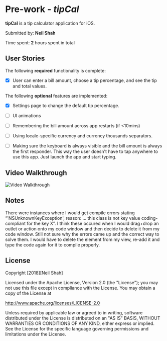 
# Pre-work - *tipCal*

**tipCal** is a tip calculator application for iOS.

Submitted by: **Neil Shah**

Time spent: **2** hours spent in total

## User Stories

The following **required** functionality is complete:

- [x] User can enter a bill amount, choose a tip percentage, and see the tip and total values.

The following **optional** features are implemented:
- [x] Settings page to change the default tip percentage.
* [ ] UI animations
* [ ] Remembering the bill amount across app restarts (if <10mins)
* [ ] Using locale-specific currency and currency thousands separators.
* [ ] Making sure the keyboard is always visible and the bill amount is always the first responder. This way the user doesn't have to tap anywhere to use this app. Just launch the app and start typing.


## Video Walkthrough 

<img src='https://i.imgur.com/f4F6Tzs.gif' title='Video Walkthrough' width='' alt='Video Walkthrough' />


## Notes

There were instances where I would get compile errors stating “'NSUnknownKeyException', reason: … this class is not key value coding-compliant for the key X”. I think these occured when I would drag+drop an outlet or action onto my code window and then decide to delete it from my code window. Still not sure why the errors came up and the correct way to solve them. I would have to delete the element from my view, re-add it and type the code again for it to compile properly. 

## License

Copyright [2018][Neil Shah]

Licensed under the Apache License, Version 2.0 (the "License");
you may not use this file except in compliance with the License.
You may obtain a copy of the License at

http://www.apache.org/licenses/LICENSE-2.0

Unless required by applicable law or agreed to in writing, software
distributed under the License is distributed on an "AS IS" BASIS,
WITHOUT WARRANTIES OR CONDITIONS OF ANY KIND, either express or implied.
See the License for the specific language governing permissions and
limitations under the License.
